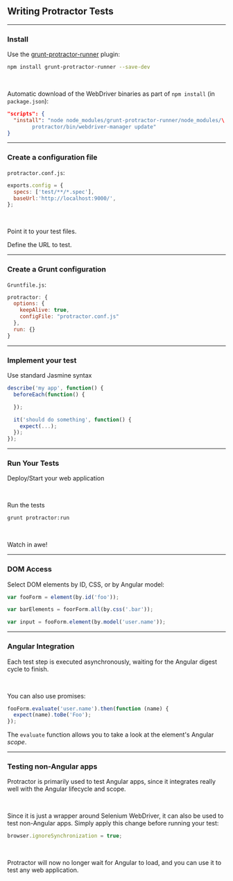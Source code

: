 ##  Writing Protractor Tests

---

###  Install

Use the [grunt-protractor-runner](https://github.com/teerapap/grunt-protractor-runner) plugin:

```bash
npm install grunt-protractor-runner --save-dev
```

<br>

Automatic download of the WebDriver binaries as part of `npm install` (in `package.json`):

```json
"scripts": {
  "install": "node node_modules/grunt-protractor-runner/node_modules/\
        protractor/bin/webdriver-manager update"
}
```

---

### Create a configuration file

`protractor.conf.js`:

```javascript
exports.config = {
  specs: ['test/**/*.spec'],
  baseUrl:'http://localhost:9000/',
};
```

<br>

Point it to your test files.

Define the URL to test.

---

### Create a Grunt configuration

`Gruntfile.js`:

```javascript
protractor: {
  options: {
    keepAlive: true,
    configFile: "protractor.conf.js"
  },
  run: {}
}
```

---

###  Implement your test

Use standard Jasmine syntax

```javascript
describe('my app', function() {
  beforeEach(function() {

  });

  it('should do something', function() {
    expect(...);
  });
});
```

---

###  Run Your Tests

Deploy/Start your web application

<br>

Run the tests <!-- .element: class="fragment" data-fragment-index="1" -->

```bash
grunt protractor:run
```
<!-- .element: class="fragment" data-fragment-index="1" -->

<br>

Watch in awe! <!-- .element: class="fragment" data-fragment-index="2" -->

---

###  DOM Access

Select DOM elements by ID, CSS, or by Angular model:

```javascript
var fooForm = element(by.id('foo'));

var barElements = foorForm.all(by.css('.bar'));

var input = fooForm.element(by.model('user.name'));
```

---

### Angular Integration

Each test step is executed asynchronously, waiting for the Angular digest cycle to finish.

<br>

You can also use promises: <!-- .element: class="fragment" data-fragment-index="1" -->

```javascript
fooForm.evaluate('user.name').then(function (name) {
  expect(name).toBe('Foo');
});
```
<!-- .element: class="fragment" data-fragment-index="1" -->

The `evaluate` function allows you to take a look at the element's Angular *scope*.

<!-- .element: class="fragment" data-fragment-index="1" -->

---

###  Testing non-Angular apps

Protractor is primarily used to test Angular apps, since it integrates really well with the Angular lifecycle and scope.

<br>

Since it is just a wrapper around Selenium WebDriver, it can also be used to test non-Angular apps. Simply apply this change before running your test:

```javascript
browser.ignoreSynchronization = true;
```

<br>

Protractor will now no longer wait for Angular to load, and you can use it to test any web application.
